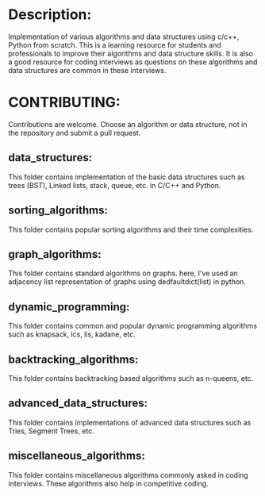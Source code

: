 <h1> Description: </h1>

Implementation of various algorithms and data structures using c/c++, Python from scratch. This is a learning resource
for students and professionals to improve their algorithms and data structure skills. It is also a good resource for coding interviews
as questions on these algorithms and data structures are common in these interviews.

<h1> CONTRIBUTING: </h1>

Contributions are welcome. Choose an algorithm or data structure, not in the repository and submit a pull request. 

<h2> data_structures: </h2> 

This folder contains implementation of the basic data structures such as trees (BST), Linked lists, stack, queue, etc. in C/C++ and Python. 

<h2> sorting_algorithms: </h2> 

This folder contains popular sorting algorithms and their time complexities.

<h2>  graph_algorithms: </h2> 

This folder contains standard algorithms on graphs. 
here, I've used an adjacency list representation of graphs using dedfaultdict(list) in python.

<h2>  dynamic_programming: </h2> 

This folder contains common and popular dynamic programming algorithms such as knapsack, lcs, lis, kadane, etc.

<h2>  backtracking_algorithms: </h2> 

This folder contains backtracking based algorithms such as n-queens, etc.

<h2> advanced_data_structures: </h2> 

This folder contains implementations of advanced data structures such as Tries, Segment Trees, etc.

<h2> miscellaneous_algorithms: </h2> 

This folder contains miscellaneous algorithms commonly asked in coding interviews. These algorithms also help in competitive coding.

